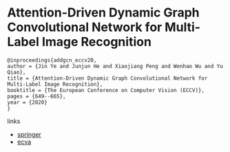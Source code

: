 # Attention-Driven Dynamic Graph Convolutional Network for Multi-Label Image Recognition

```
@inproceedings{addgcn_eccv20,
author = {Jin Ye and Junjun He and Xiaojiang Peng and Wenhao Wu and Yu Qiao},
title = {Attention-Driven Dynamic Graph Convolutional Network for Multi-Label Image Recognition},
booktitle = {The European Conference on Computer Vision (ECCV)},
pages = {649--665},
year = {2020}
}
```

links
- [springer](https://link.springer.com/chapter/10.1007/978-3-030-58589-1_39
)
- [ecva](https://www.ecva.net/papers/eccv_2020/papers_ECCV/html/3822_ECCV_2020_paper.php)

